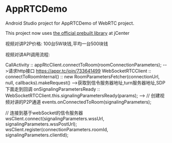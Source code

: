 # AppRTCDemo

Android Studio project for AppRTCDemo of WebRTC project.


This project now uses [the official prebuilt library](https://bintray.com/google/webrtc/google-webrtc) at jCenter

视频对讲P2P价格:
100台5W块钱,平均一台500块钱

视频对讲API调用流程:

CallActivity :: appRtcClient.connectToRoom(roomConnectionParameters);
-->请求http接口  https://appr.tc/join/733641499
WebSocketRTCClient :: connectToRoomInternal() :: new RoomParametersFetcher(connectionUrl, null, callbacks).makeRequest()
-->获取到信令服务器地址,turn服务器地址,SDP 下面走到回调
onSignalingParametersReady :: WebSocketRTCClient.this.signalingParametersReady(params);
-->
// 创建视频对讲的P2P通道
events.onConnectedToRoom(signalingParameters);

// 连接到基于webSocket的信令服务器
wsClient.connect(signalingParameters.wssUrl, signalingParameters.wssPostUrl);
wsClient.register(connectionParameters.roomId, signalingParameters.clientId);